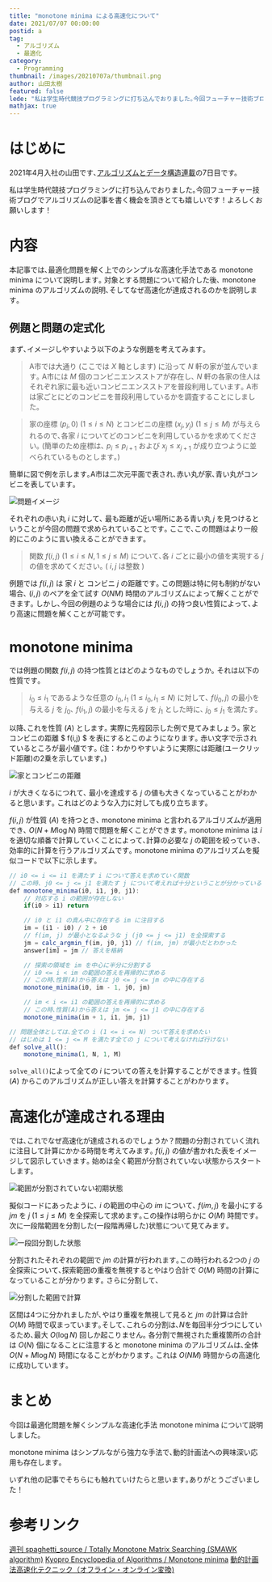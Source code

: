 ```yaml
---
title: "monotone minima による高速化について"
date: 2021/07/07 00:00:00
postid: a
tag:
  - アルゴリズム
  - 最適化
category:
  - Programming
thumbnail: /images/20210707a/thumbnail.png
author: 山田太樹
featured: false
lede: "私は学生時代競技プログラミングに打ち込んでおりました｡今回フューチャー技術ブログでアルゴリズムの記事を書く機会を頂きとても嬉しいです！よろしくお願いします！本記事では､最適化問題を解く上でのシンプルな高速化手法である monotone minima について説明します｡"
mathjax: true
---
```

# はじめに
2021年4月入社の山田です､[アルゴリズムとデータ構造連載](/articles/20210628a/)の7日目です。

私は学生時代競技プログラミングに打ち込んでおりました｡今回フューチャー技術ブログでアルゴリズムの記事を書く機会を頂きとても嬉しいです！よろしくお願いします！

# 内容
本記事では､最適化問題を解く上でのシンプルな高速化手法である monotone minima について説明します｡
対象とする問題について紹介した後､ monotone minima のアルゴリズムの説明､そしてなぜ高速化が達成されるのかを説明します｡

## 例題と問題の定式化
まず､イメージしやすいよう以下のような例題を考えてみます｡

> A市では大通り (ここでは $X$ 軸とします) に沿って $N$ 軒の家が並んでいます｡ A市には $M$ 個のコンビニエンスストアが存在し､ $N$ 軒の各家の住人はそれぞれ家に最も近いコンビニエンスストアを普段利用しています｡ A市は家ごとにどのコンビニを普段利用しているかを調査することにしました｡

>家の座標 $(p_i,0)\ (1 \leq i \leq N)$ とコンビニの座標 $(x_j, y_j)\ (1 \leq j \leq M)$ が与えられるので､各家 $i$ についてどのコンビニを利用しているかを求めてください｡
(簡単のため座標は､ $p_i \leq p_{i+1}$ および $x_j \leq x_{j+1}$ が成り立つように並べられているものとします｡)

簡単に図で例を示します｡A市は二次元平面で表され､赤い丸が家､青い丸がコンビニを表しています｡

<img src="/images/20210707a/image.png" alt="問題イメージ" loading="lazy">


それぞれの赤い丸 $i$ に対して､ 最も距離が近い場所にある青い丸 $j$ を見つけるということが今回の問題で求められていることです｡
ここで､この問題はより一般的にこのように言い換えることができます｡

> 関数 $f(i,j)\ (1 \leq i \leq N, 1 \leq j \leq M)$ について､各 $i$ ごとに最小の値を実現する $j$ の値を求めてください｡
( $i,j$ は整数 )

例題では $f(i,j)$ は 家 $i$ と コンビニ $j$ の距離です｡
この問題は特に何も制約がない場合､ $(i,j)$ のペアを全て試す $O(NM)$ 時間のアルゴリズムによって解くことができます｡
しかし､今回の例題のような場合には $f(i,j)$ の持つ良い性質によって､より高速に問題を解くことが可能です｡

# monotone minima

では例題の関数 $f(i,j)$ の持つ性質とはどのようなものでしょうか｡
それは以下の性質です｡

>$i_0 \leq i_1$ であるような任意の $i_0, i_1\ (1 \leq i_0, i_1 \leq N)$ に対して､
$f(i_0,j)$ の最小を与える $j$ を $j_0$､ $f(i_1,j)$ の最小を与える $j$ を $j_1$ とした時に､ $j_0 \leq j_1$ を満たす｡

以降､これを性質 $(A)$ とします｡
実際に先程図示した例で見てみましょう｡ 家とコンビニの距離 $ f(i,j) $ を表にするとこのようになります｡
赤い文字で示されているところが最小値です｡
(注：わかりやすいように実際には距離(ユークリッド距離)の2乗を示しています｡)

<img src="/images/20210707a/image_2.png" alt="家とコンビニの距離" loading="lazy">


 $i$ が大きくなるにつれて､ 最小を達成する $j$ の値も大きくなっていることがわかると思います｡
これはどのような入力に対しても成り立ちます｡

$f(i,j)$ が性質 $(A)$ を持つとき､ monotone minima と言われるアルゴリズムが適用でき､ $O(N + M \log N)$ 時間で問題を解くことができます｡
monotone minima は $i$ を適切な順番で計算していくことによって､計算の必要な $j$ の範囲を絞っていき､効率的に計算を行うアルゴリズムです｡
monotone minima のアルゴリズムを擬似コードで以下に示します｡

```js
// i0 <= i <= i1 を満たす i について答えを求めていく関数
// この時､ j0 <= j <= j1 を満たす j について考えれば十分ということが分かっている
def monotone_minima(i0, i1, j0, j1):
    // 対応する i の範囲が存在しない
    if(i0 > i1) return

    // i0 と i1 の真ん中に存在する im に注目する
    im = (i1 - i0) / 2 + i0
    // f(im, j) が最小となるような j (j0 <= j <= j1) を全探索する
    jm = calc_argmin_f(im, j0, j1) // f(im, jm) が最小だとわかった
    answer[im] = jm // 答えを格納

    // 探索の領域を im を中心に半分に分割する
    // i0 <= i < im の範囲の答えを再帰的に求める
    // この時､性質(A)から答えは j0 <= j <= jm の中に存在する
    monotone_minima(i0, im - 1, j0, jm)

    // im < i <= i1 の範囲の答えを再帰的に求める
    // この時､性質(A)から答えは jm <= j <= j1 の中に存在する
    monotone_minima(im + 1, i1, jm, j1)

// 問題全体としては､全ての i (1 <= i <= N) ついて答えを求めたい
// はじめは 1 <= j <= M を満たす全ての j について考えなければ行けない
def solve_all():
    monotone_minima(1, N, 1, M)

```

`solve_all()`によって全ての $i$ についての答えを計算することができます｡
性質 $(A)$ からこのアルゴリズムが正しい答えを計算することがわかります｡

# 高速化が達成される理由

では､これでなぜ高速化が達成されるのでしょうか？問題の分割されていく流れに注目して計算にかかる時間を考えてみます｡
$f(i,j)$ の値が書かれた表をイメージして図示していきます｡
始めは全く範囲が分割されていない状態からスタートします｡

<img src="/images/20210707a/image_3.png" alt="範囲が分割されていない初期状態" loading="lazy">

擬似コードにあったように､ $i$ の範囲の中心の $im$ について､ $f(im, j)$ を最小にする $jm$ を $j\ (1 \leq j \leq M)$ を全探索して求めます｡この操作は明らかに $O(M)$ 時間です｡
次に一段階範囲を分割した(一段階再帰した)状態について見てみます｡

<img src="/images/20210707a/image_4.png" alt="一段回分割した状態" loading="lazy">

分割されたそれぞれの範囲で $jm$ の計算が行われます｡この時行われる2つの $j$ の全探索について､探索範囲の重複を無視するとやはり合計で $O(M)$ 時間の計算になっていることが分かります｡
さらに分割して､

<img src="/images/20210707a/image_5.png" alt="分割した範囲で計算" loading="lazy">

区間は4つに分かれましたが､やはり重複を無視して見ると $jm$ の計算は合計 $O(M)$ 時間で収まっています｡そして､これらの分割は､$N$を毎回半分づつにしているため､最大 $O(\log N)$ 回しか起こりません｡
各分割で無視された重複箇所の合計は $O(N)$ 個になることに注意すると monotone minima のアルゴリズムは､全体 $O(N + M \log N)$ 時間になることがわかります｡
これは $O(NM)$ 時間からの高速化に成功しています｡

# まとめ

今回は最適化問題を解くシンプルな高速化手法 monotone minima について説明しました｡

monotone minima はシンプルながら強力な手法で､動的計画法への興味深い応用も存在します｡

いずれ他の記事でそちらにも触れていけたらと思います｡ありがとうございました！

# 参考リンク

[週刊 spaghetti_source / Totally Monotone Matrix Searching (SMAWK algorithm)](https://topcoder-g-hatena-ne-jp.jag-icpc.org/spaghetti_source/20120923/1348327542.html)
[Kyopro Encyclopedia of Algorithms / Monotone minima](https://dic.kimiyuki.net/monotone-minima)
[動的計画法高速化テクニック（オフライン・オンライン変換)](https://qiita.com/tmaehara/items/0687af2cfb807cde7860)

